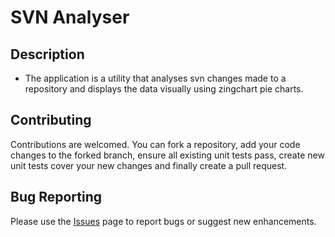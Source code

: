 # SVN Analyser

## Description

- The application is a utility that analyses svn changes made to a repository
  and displays the data visually using zingchart pie charts.

## Contributing

Contributions are welcomed. You can fork a repository, add your code changes to the forked branch, ensure all existing unit tests pass, create new unit tests cover your new changes and finally create a pull request.


## Bug Reporting

Please use the [Issues](https://github.com/lichstars/svnanalyser/issues) page to report bugs or suggest new enhancements.

